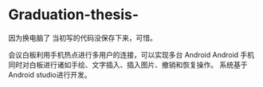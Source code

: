 # Graduation-thesis-

因为换电脑了 当初写的代码没保存下来，可惜。

会议白板利用手机热点进行多用户的连接，可以实现多台 Android Android 手机同时对白板进行诸如手绘、文字插入、插入图片、撤销和恢复操作。
系统基于 Android studio进行开发。
